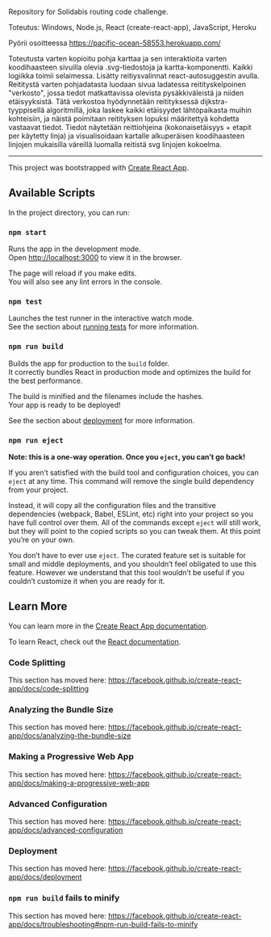 Repository for Solidabis routing code challenge.

Toteutus: Windows, Node.js, React (create-react-app), JavaScript, Heroku

Pyörii osoitteessa https://pacific-ocean-58553.herokuapp.com/

Toteutusta varten kopioitu pohja karttaa ja sen interaktioita varten koodihaasteen sivuilla olevia .svg-tiedostoja ja kartta-komponentti. Kaikki logiikka toimii selaimessa. Lisätty reitiysvalinnat react-autosuggestin avulla. Reititystä varten pohjadatasta luodaan sivua ladatessa reitityskelpoinen "verkosto", jossa tiedot matkattavissa olevista pysäkkiväleistä ja niiden etäisyyksistä. Tätä verkostoa hyödynnetään reitityksessä dijkstra-tyyppisellä algoritmillä, joka laskee kaikki etäisyydet lähtöpaikasta muihin kohteisiin, ja näistä poimitaan reitityksen lopuksi määritettyä kohdetta vastaavat tiedot. Tiedot näytetään reittiohjeina (kokonaisetäisyys + etapit per käytetty linja) ja visualisoidaan kartalle alkuperäisen koodihaasteen linjojen mukaisilla väreillä luomalla reitistä svg linjojen kokoelma.

---

This project was bootstrapped with [Create React App](https://github.com/facebook/create-react-app).

## Available Scripts

In the project directory, you can run:

### `npm start`

Runs the app in the development mode.<br />
Open [http://localhost:3000](http://localhost:3000) to view it in the browser.

The page will reload if you make edits.<br />
You will also see any lint errors in the console.

### `npm test`

Launches the test runner in the interactive watch mode.<br />
See the section about [running tests](https://facebook.github.io/create-react-app/docs/running-tests) for more information.

### `npm run build`

Builds the app for production to the `build` folder.<br />
It correctly bundles React in production mode and optimizes the build for the best performance.

The build is minified and the filenames include the hashes.<br />
Your app is ready to be deployed!

See the section about [deployment](https://facebook.github.io/create-react-app/docs/deployment) for more information.

### `npm run eject`

**Note: this is a one-way operation. Once you `eject`, you can’t go back!**

If you aren’t satisfied with the build tool and configuration choices, you can `eject` at any time. This command will remove the single build dependency from your project.

Instead, it will copy all the configuration files and the transitive dependencies (webpack, Babel, ESLint, etc) right into your project so you have full control over them. All of the commands except `eject` will still work, but they will point to the copied scripts so you can tweak them. At this point you’re on your own.

You don’t have to ever use `eject`. The curated feature set is suitable for small and middle deployments, and you shouldn’t feel obligated to use this feature. However we understand that this tool wouldn’t be useful if you couldn’t customize it when you are ready for it.

## Learn More

You can learn more in the [Create React App documentation](https://facebook.github.io/create-react-app/docs/getting-started).

To learn React, check out the [React documentation](https://reactjs.org/).

### Code Splitting

This section has moved here: https://facebook.github.io/create-react-app/docs/code-splitting

### Analyzing the Bundle Size

This section has moved here: https://facebook.github.io/create-react-app/docs/analyzing-the-bundle-size

### Making a Progressive Web App

This section has moved here: https://facebook.github.io/create-react-app/docs/making-a-progressive-web-app

### Advanced Configuration

This section has moved here: https://facebook.github.io/create-react-app/docs/advanced-configuration

### Deployment

This section has moved here: https://facebook.github.io/create-react-app/docs/deployment

### `npm run build` fails to minify

This section has moved here: https://facebook.github.io/create-react-app/docs/troubleshooting#npm-run-build-fails-to-minify
